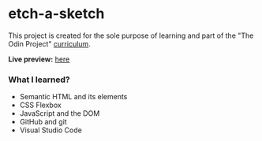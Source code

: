 # etch-a-sketch
This project is created for the sole purpose of learning and part of the "The Odin Project" [curriculum](https://theodinproject.com/).

**Live preview:** [here](https://hicarlodacuyan.github.io/etch-a-sketch/)

### What I learned?

* Semantic HTML and its elements
* CSS Flexbox
* JavaScript and the DOM
* GitHub and git
* Visual Studio Code